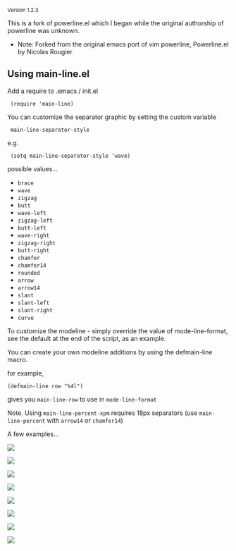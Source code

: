 <sup>Version 1.2.3</sup>

This is a fork of powerline.el which I began while the original
authorship of powerline was unknown.

- Note: Forked from the original emacs port of vim powerline,
Powerline.el by Nicolas Rougier

## Using main-line.el

Add a require to .emacs / init.el

     (require 'main-line)

You can customize the separator graphic by setting the custom variable

     main-line-separator-style
     
e.g.

     (setq main-line-separator-style 'wave)

possible values...

- `brace`
- `wave`
- `zigzag`
- `butt`
- `wave-left`
- `zigzag-left`
- `butt-left`
- `wave-right`
- `zigzag-right`
- `butt-right`
- `chamfer`
- `chamfer14`
- `rounded`
- `arrow`
- `arrow14`
- `slant`
- `slant-left`
- `slant-right`
- `curve`

To customize the modeline - simply override the value of mode-line-format,
see the default at the end of the script, as an example.

You can create your own modeline additions by using the defmain-line macro.

for example,

    (defmain-line row "%4l")

gives you `main-line-row` to use in `mode-line-format`

Note. Using `main-line-percent-xpm` requires 18px separators (use
`main-line-percent` with `arrow14` or `chamfer14`)

A few examples...

![](https://raw.github.com/jasonm23/emacs-mainline/master/emacs-main-line-wave.png)

![](https://raw.github.com/jasonm23/emacs-mainline/master/emacs-main-line-zigzag.png)

![](https://raw.github.com/jasonm23/emacs-mainline/master/emacs-main-line-butt.png)

![](https://raw.github.com/jasonm23/emacs-mainline/master/emacs-main-line-curve.png)

![](https://raw.github.com/jasonm23/emacs-mainline/master/emacs-main-line-chamfer.png)

![](https://raw.github.com/jasonm23/emacs-mainline/master/emacs-main-line-rounded.png)

![](https://raw.github.com/jasonm23/emacs-mainline/master/emacs-main-line-slant.png)

![](https://raw.github.com/jasonm23/emacs-mainline/master/emacs-main-line-arrow.png)



